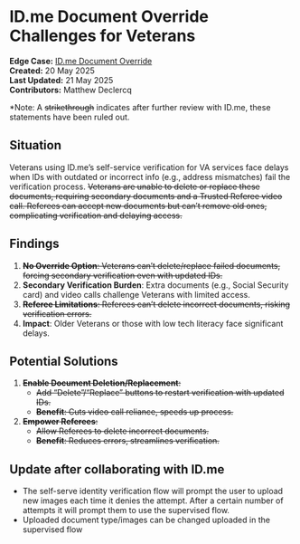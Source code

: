 # ID.me Document Override Challenges for Veterans

**Edge Case:** [ID.me Document Override](https://jira.devops.va.gov/browse/SITEC-26)  
**Created:** 20 May 2025  
**Last Updated:** 21 May 2025  
**Contributors:** Matthew Declercq

*Note: A ~~strikethrough~~ indicates after further review with ID.me, these statements have been ruled out.

## Situation

Veterans using ID.me’s self-service verification for VA services face delays when IDs with outdated or incorrect info (e.g., address mismatches) fail the verification process. ~~Veterans are unable to delete or replace these documents, requiring secondary documents and a Trusted Referee video call. Referees can accept new documents but can’t remove old ones, complicating verification and delaying access.~~

## Findings

1. **~~No Override Option~~**~~: Veterans can’t delete/replace failed documents, forcing secondary verification even with updated IDs.~~  
2. **Secondary Verification Burden**: Extra documents (e.g., Social Security card) and video calls challenge Veterans with limited access.  
3. **~~Referee Limitations~~**~~: Referees can’t delete incorrect documents, risking verification errors.~~  
4. **Impact**: Older Veterans or those with low tech literacy face significant delays.

## Potential Solutions

1. **~~Enable Document Deletion/Replacement~~**~~:~~  
   * ~~Add “Delete”/“Replace” buttons to restart verification with updated IDs.~~  
   * **~~Benefit~~**~~: Cuts video call reliance, speeds up process.~~  
2. **~~Empower Referees~~**~~:~~  
   * ~~Allow Referees to delete incorrect documents.~~  
   * **~~Benefit~~**~~: Reduces errors, streamlines verification.~~

## Update after collaborating with ID.me 

* The self-serve identity verification  flow will prompt the user to upload new images each time it denies the attempt. After a certain number of attempts it will prompt them to use the supervised flow.  
* Uploaded document type/images can be changed uploaded in the supervised flow
